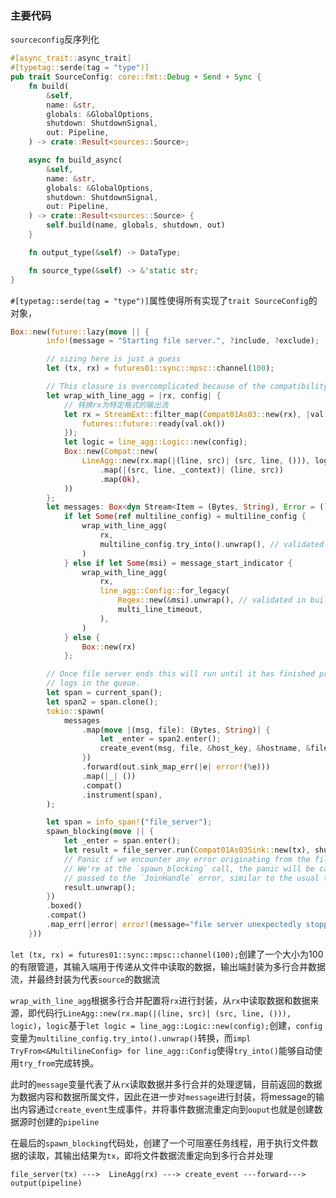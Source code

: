 ### 主要代码

`sourceconfig`反序列化

```rust
#[async_trait::async_trait]
#[typetag::serde(tag = "type")]
pub trait SourceConfig: core::fmt::Debug + Send + Sync {
    fn build(
        &self,
        name: &str,
        globals: &GlobalOptions,
        shutdown: ShutdownSignal,
        out: Pipeline,
    ) -> crate::Result<sources::Source>;

    async fn build_async(
        &self,
        name: &str,
        globals: &GlobalOptions,
        shutdown: ShutdownSignal,
        out: Pipeline,
    ) -> crate::Result<sources::Source> {
        self.build(name, globals, shutdown, out)
    }

    fn output_type(&self) -> DataType;

    fn source_type(&self) -> &'static str;
}
```

`#[typetag::serde(tag = "type")]`属性使得所有实现了`trait SourceConfig`的对象，





```rust
Box::new(future::lazy(move || {
        info!(message = "Starting file server.", ?include, ?exclude);

        // sizing here is just a guess
        let (tx, rx) = futures01::sync::mpsc::channel(100);

        // This closure is overcomplicated because of the compatibility layer.
        let wrap_with_line_agg = |rx, config| {
            // 转换rx为特定格式的输出流
            let rx = StreamExt::filter_map(Compat01As03::new(rx), |val| {
                futures::future::ready(val.ok())
            });
            let logic = line_agg::Logic::new(config);
            Box::new(Compat::new(
                LineAgg::new(rx.map(|(line, src)| (src, line, ())), logic)
                    .map(|(src, line, _context)| (line, src))
                    .map(Ok),
            ))
        };
        let messages: Box<dyn Stream<Item = (Bytes, String), Error = ()> + Send> =
            if let Some(ref multiline_config) = multiline_config {
                wrap_with_line_agg(
                    rx,
                    multiline_config.try_into().unwrap(), // validated in build
                )
            } else if let Some(msi) = message_start_indicator {
                wrap_with_line_agg(
                    rx,
                    line_agg::Config::for_legacy(
                        Regex::new(&msi).unwrap(), // validated in build
                        multi_line_timeout,
                    ),
                )
            } else {
                Box::new(rx)
            };

        // Once file server ends this will run until it has finished processing remaining
        // logs in the queue.
        let span = current_span();
        let span2 = span.clone();
        tokio::spawn(
            messages
                .map(move |(msg, file): (Bytes, String)| {
                    let _enter = span2.enter();
                    create_event(msg, file, &host_key, &hostname, &file_key)
                })
                .forward(out.sink_map_err(|e| error!(%e)))
                .map(|_| ())
                .compat()
                .instrument(span),
        );

        let span = info_span!("file_server");
        spawn_blocking(move || {
            let _enter = span.enter();
            let result = file_server.run(Compat01As03Sink::new(tx), shutdown.compat());
            // Panic if we encounter any error originating from the file server.
            // We're at the `spawn_blocking` call, the panic will be caught and
            // passed to the `JoinHandle` error, similar to the usual threads.
            result.unwrap();
        })
        .boxed()
        .compat()
        .map_err(|error| error!(message="file server unexpectedly stopped.",%error))
    }))
```

`let (tx, rx) = futures01::sync::mpsc::channel(100);`创建了一个大小为100的有限管道，其输入端用于传递从文件中读取的数据，输出端封装为多行合并数据流，并最终封装为代表`source`的数据流

`wrap_with_line_agg`根据多行合并配置将`rx`进行封装，从`rx`中读取数据和数据来源，即代码行`LineAgg::new(rx.map(|(line, src)| (src, line, ())), logic)`，`logic`基于`let logic = line_agg::Logic::new(config);`创建，`config`变量为`multiline_config.try_into().unwrap()`转换，而`impl TryFrom<&MultilineConfig> for line_agg::Config`使得`try_into()`能够自动使用`try_from`完成转换。

此时的`message`变量代表了从`rx`读取数据并多行合并的处理逻辑，目前返回的数据为数据内容和数据所属文件，因此在进一步对`message`进行封装，将message的输出内容通过`create_event`生成事件，并将事件数据流重定向到`ouput`也就是创建数据源时创建的`pipeline`

在最后的`spawn_blocking`代码处，创建了一个可阻塞任务线程，用于执行文件数据的读取，其输出结果为`tx`，即将文件数据流重定向到多行合并处理

```
file_server(tx) --->  LineAgg(rx) ---> create_event ---forward---> output(pipeline)
```

